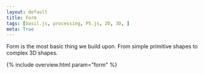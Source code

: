 ```yaml
---  
layout: default
title: Form
tags: [basil.js, processing, P5.js, 2D, 3D, ]
meta: True
---  
```



Form is the most basic thing we build upon. From simple primitive shapes to complex 3D shapes. 

{% include overview.html param="form" %}